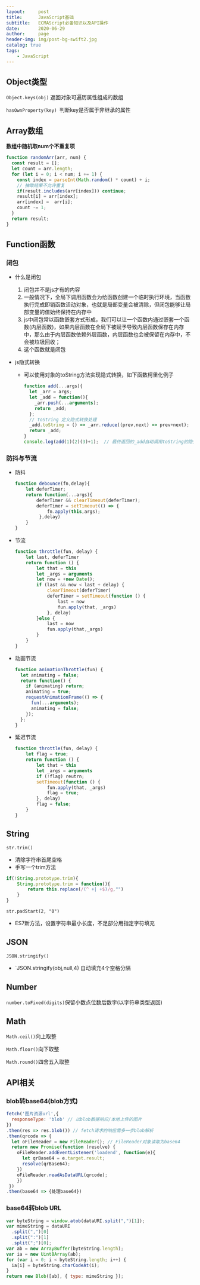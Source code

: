 ```yaml
---
layout:     post
title:      JavaScript基础
subtitle:   ECMAScript必备知识以及API操作
date:       2020-06-29
author:     page
header-img: img/post-bg-swift2.jpg
catalog: true
tags:
    - JavaScript
---
```


## Object类型

`Object.keys(obj)` 返回对象可遍历属性组成的数组

`hasOwnProperty(key) `判断key是否属于非继承的属性

## Array数组

**数组中随机取num个不重复项**

```js
function randomArr(arr, num) {
  const result = [];
  let count = arr.length;
  for (let i = 0; i < num; i += 1) {
    const index = parseInt(Math.random() * count) + i;
    // 抽取结果不允许重复
    if(result.includes(arr[index])) continue;
    result[i] = arr[index];
    arr[index] =  arr[i];
    count -= 1;
  }
  return result;
}
```

## Function函数

### 闭包

- 什么是闭包
  
  1. 闭包并不是js才有的内容
  2. 一般情况下，全局下调用函数会为给函数创建一个临时执行环境，当函数执行完成即销函数活动对象，也就是局部变量会被清除，但闭包能够让局部变量的值始终保持在内存中
  3. js中闭包常以函数嵌套方式形成，我们可以让一个函数内通过嵌套一个函数(内层函数)，如果内层函数在全局下被赋予导致内层函数保存在内存中，那么由于内层函数依赖外层函数，内层函数也会被保留在内存中，不会被垃圾回收；
  4. 这个函数就是闭包

- js隐式转换
  
  - 可以使用对象的toString方法实现隐式转换，如下函数柯里化例子
    
    ```js
    function add(...args){
      let _arr = args;
      let _add = function(){
        _arr.push(...arguments);
        return _add;
      };
      // toString 定义隐式转换处理
      _add.toString = () => _arr.reduce((prev,next) => prev+next);
      return _add;
    }
    console.log(add(1)(2)(3)+1);  // 最终返回的_add自动调用toString的隐式转换结果
    ```

### 防抖与节流

- 防抖
  
  ```js
  function debounce(fn,delay){
      let deferTimer;
      return function(...args){
          deferTimer && clearTimeout(deferTimer);
          deferTimer = setTimeout(() => {
              fn.apply(this,args);
           },delay)
      }
  }
  ```

- 节流
  
  ```js
  function throttle(fun, delay) {
      let last, deferTimer
      return function () {
          let that = this
          let _args = arguments
          let now = +new Date();
          if (last && now < last + delay) {
              clearTimeout(deferTimer)
              deferTimer = setTimeout(function () {
                  last = now
                  fun.apply(that, _args)
              }, delay)
          }else {
              last = now
              fun.apply(that,_args)
          }
      }
  }
  ```

- 动画节流
  
  ```js
  function animationThrottle(fun) {
    let animating = false;
    return function() {
      if (animating) return;
      animating = true;
      requestAnimationFrame(() => {
        fun(...arguments);
        animating = false;
      });
    };
  }
  ```

- 延迟节流
  
  ```js
  function throttle(fun, delay) {
      let flag = true;
      return function () {
          let that = this
          let _args = arguments
          if (!flag) reutrn;
          setTimeout(function () {
              fun.apply(that, _args)
              flag = true;
          }, delay)
          flag = false;
      }
  }
  ```

## String

`str.trim()`

- 清除字符串首尾空格
- 手写一个trim方法

```js
if(!String.prototype.trim){
    String.prototype.trim = function(){
        return this.replace(/(^ +| +$)/g,"")
    }
}
```

`str.padStart(2, "0")`

- ES7新方法，设置字符串最小长度，不足部分用指定字符填充

## JSON

`JSON.stringify()`

- `JSON.stringify(obj,null,4)  自动填充4个空格分隔

## Number

`number.toFixed(digits)`保留小数点位数后数字(以字符串类型返回)

## Math

`Math.ceil()`向上取整

`Math.floor()`向下取整

`Math.round()`四舍五入取整

## API相关

### blob转base64(blob方式)

```js
fetch('图片资源url',{
  responseType: 'blob' // 以blob数据响应/本地上传的图片
})
.then(res => res.blob()) // fetch请求的响应需多一步blob解析
.then(qrcode => {
  let oFileReader = new FileReader(); // FileReader对象读取为base64
  return new Promise(function (resolve) {
    oFileReader.addEventListener('loadend', function(e){
      let qrBase64 = e.target.result;
      resolve(qrBase64);
    })
    oFileReader.readAsDataURL(qrcode);
    })
 })
.then(base64 => {处理base64})
```

### base64转blob URL

```js
var byteString = window.atob(dataURI.split(",")[1]);
var mimeString = dataURI
  .split(",")[0]
  .split(":")[1]
  .split(";")[0];
var ab = new ArrayBuffer(byteString.length);
var ia = new Uint8Array(ab);
for (var i = 0; i < byteString.length; i++) {
  ia[i] = byteString.charCodeAt(i);
}
return new Blob([ab], { type: mimeString });
```
